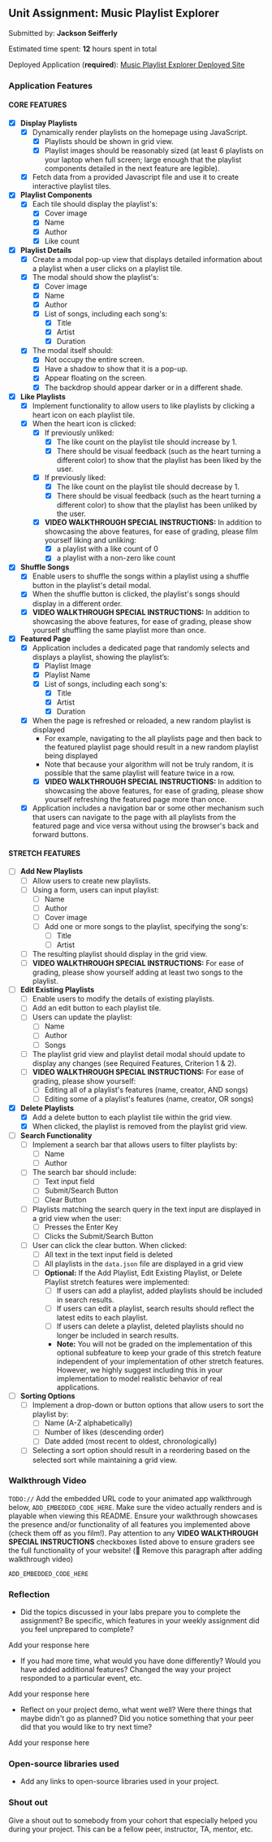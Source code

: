 ## Unit Assignment: Music Playlist Explorer

Submitted by: **Jackson Seifferly**

Estimated time spent: **12** hours spent in total

Deployed Application (**required**): [Music Playlist Explorer Deployed Site](ADD_LINK_HERE)

### Application Features

#### CORE FEATURES

- [x] **Display Playlists**
  - [x] Dynamically render playlists on the homepage using JavaScript.
    - [x] Playlists should be shown in grid view.
    - [x] Playlist images should be reasonably sized (at least 6 playlists on your laptop when full screen; large enough that the playlist components detailed in the next feature are legible).
  - [x] Fetch data from a provided Javascript file and use it to create interactive playlist tiles.

- [x] **Playlist Components**
  - [x] Each tile should display the playlist's:
    - [x] Cover image
    - [x] Name
    - [x] Author
    - [x] Like count

- [x] **Playlist Details**
  - [x] Create a modal pop-up view that displays detailed information about a playlist when a user clicks on a playlist tile.
  - [x] The modal should show the playlist's:
    - [x] Cover image
    - [x] Name
    - [x] Author
    - [x] List of songs, including each song's:
      - [x] Title
      - [x] Artist
      - [x] Duration
  - [x] The modal itself should:
    - [x] Not occupy the entire screen.
    - [x] Have a shadow to show that it is a pop-up.
    - [x] Appear floating on the screen.
    - [x] The backdrop should appear darker or in a different shade.

- [x] **Like Playlists**
  - [x] Implement functionality to allow users to like playlists by clicking a heart icon on each playlist tile.
  - [x] When the heart icon is clicked:
    - [x] If previously unliked:
      - [x] The like count on the playlist tile should increase by 1.
      - [x] There should be visual feedback (such as the heart turning a different color) to show that the playlist has been liked by the user.
    - [x] If previously liked:
      - [x] The like count on the playlist tile should decrease by 1.
      - [x] There should be visual feedback (such as the heart turning a different color) to show that the playlist has been unliked by the user.
    - [x] **VIDEO WALKTHROUGH SPECIAL INSTRUCTIONS:** In addition to showcasing the above features, for ease of grading, please film yourself liking and unliking:
      - [x] a playlist with a like count of 0
      - [x] a playlist with a non-zero like count

- [x] **Shuffle Songs**
  - [x] Enable users to shuffle the songs within a playlist using a shuffle button in the playlist's detail modal.
  - [x] When the shuffle button is clicked, the playlist's songs should display in a different order.
  - [x] **VIDEO WALKTHROUGH SPECIAL INSTRUCTIONS:** In addition to showcasing the above features, for ease of grading, please show yourself shuffling the same playlist more than once. 
  
- [x] **Featured Page**
  - [x] Application includes a dedicated page that randomly selects and displays a playlist, showing the playlist’s:
    - [x] Playlist Image
    - [x] Playlist Name
    - [x] List of songs, including each song's:
      - [x] Title
      - [x] Artist
      - [x] Duration
  - [x] When the page is refreshed or reloaded, a new random playlist is displayed
    - For example, navigating to the all playlists page and then back to the featured playlist page should result in a new random playlist being displayed
    - Note that because your algorithm will not be truly random, it is possible that the same playlist will feature twice in a row. 
    - [x] **VIDEO WALKTHROUGH SPECIAL INSTRUCTIONS:** In addition to showcasing the above features, for ease of grading, please show yourself refreshing the featured page more than once. 
  - [x] Application includes a navigation bar or some other mechanism such that users can navigate to the page with all playlists from the featured page and vice versa without using the browser's back and forward buttons. 

#### STRETCH FEATURES

- [ ] **Add New Playlists**
  - [ ] Allow users to create new playlists.
  - [ ] Using a form, users can input playlist:
    - [ ] Name
    - [ ] Author
    - [ ] Cover image
    - [ ] Add one or more songs to the playlist, specifying the song's:
      - [ ] Title
      - [ ] Artist
  - [ ] The resulting playlist should display in the grid view.
  - [ ] **VIDEO WALKTHROUGH SPECIAL INSTRUCTIONS:** For ease of grading, please show yourself adding at least two songs to the playlist. 

- [ ] **Edit Existing Playlists**
  - [ ] Enable users to modify the details of existing playlists.
  - [ ] Add an edit button to each playlist tile.
  - [ ] Users can update the playlist:
    - [ ] Name
    - [ ] Author
    - [ ] Songs
  - [ ] The playlist grid view and playlist detail modal should update to display any changes (see Required Features, Criterion 1 & 2).
  - [ ] **VIDEO WALKTHROUGH SPECIAL INSTRUCTIONS:** For ease of grading, please show yourself:
    - [ ] Editing all of a playlist's features (name, creator, AND songs)
    - [ ] Editing some of a playlist's features (name, creator, OR songs) 

- [x] **Delete Playlists**
  - [x] Add a delete button to each playlist tile within the grid view.
  - [x] When clicked, the playlist is removed from the playlist grid view.

- [ ] **Search Functionality**
  - [ ] Implement a search bar that allows users to filter playlists by:
    - [ ] Name 
    - [ ] Author
  - [ ] The search bar should include:
    - [ ] Text input field
    - [ ] Submit/Search Button
    - [ ] Clear Button
  - [ ] Playlists matching the search query in the text input are displayed in a grid view when the user:
    - [ ] Presses the Enter Key
    - [ ] Clicks the Submit/Search Button 
  - [ ] User can click the clear button. When clicked:
    - [ ] All text in the text input field is deleted
    - [ ] All playlists in the `data.json` file are displayed in a grid view
    - [ ] **Optional:** If the Add Playlist, Edit Existing Playlist, or Delete Playlist stretch features were implemented:
      - [ ] If users can add a playlist, added playlists should be included in search results.
      - [ ] If users can edit a playlist, search results should reflect the latest edits to each playlist.
      - [ ] If users can delete a playlist, deleted playlists should no longer be included in search results.
      - **Note:** You will not be graded on the implementation of this optional subfeature to keep your grade of this stretch feature independent of your implementation of other stretch features. However, we highly suggest including this in your implementation to model realistic behavior of real applications. 

- [ ] **Sorting Options**
  - [ ] Implement a drop-down or button options that allow users to sort the playlist by:
    - [ ] Name (A-Z alphabetically)
    - [ ] Number of likes (descending order)
    - [ ] Date added (most recent to oldest, chronologically)
  - [ ] Selecting a sort option should result in a reordering based on the selected sort while maintaining a grid view.

### Walkthrough Video

`TODO://` Add the embedded URL code to your animated app walkthrough below, `ADD_EMBEDDED_CODE_HERE`. Make sure the video actually renders and is playable when viewing this README. Ensure your walkthrough showcases the presence and/or functionality of all features you implemented above (check them off as you film!). Pay attention to any **VIDEO WALKTHROUGH SPECIAL INSTRUCTIONS** checkboxes listed above to ensure graders see the full functionality of your website! (🚫 Remove this paragraph after adding walkthrough video)

`ADD_EMBEDDED_CODE_HERE`

### Reflection

* Did the topics discussed in your labs prepare you to complete the assignment? Be specific, which features in your weekly assignment did you feel unprepared to complete?

Add your response here

* If you had more time, what would you have done differently? Would you have added additional features? Changed the way your project responded to a particular event, etc.
  
Add your response here

* Reflect on your project demo, what went well? Were there things that maybe didn't go as planned? Did you notice something that your peer did that you would like to try next time?

Add your response here

### Open-source libraries used

- Add any links to open-source libraries used in your project.

### Shout out

Give a shout out to somebody from your cohort that especially helped you during your project. This can be a fellow peer, instructor, TA, mentor, etc.
